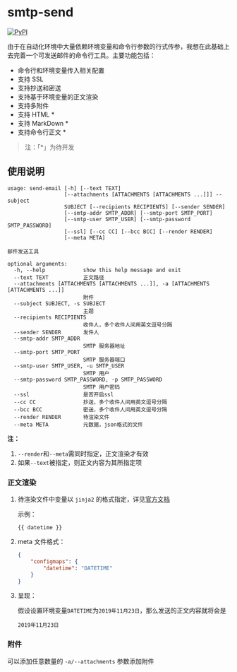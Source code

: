 # smtp-send

[![PyPI](https://img.shields.io/pypi/v/smtp-send)](https://pypi.org/project/smtp-send)

由于在自动化环境中大量依赖环境变量和命令行参数的行式传参，我想在此基础上去完善一个可发送邮件的命令行工具。主要功能包括：
- 命令行和环境变量传入相关配置
- 支持 SSL
- 支持抄送和密送
- 支持基于环境变量的正文渲染
- 支持多附件
- 支持 HTML *
- 支持 MarkDown *
- 支持命令行正文 *

> 注：「*」为待开发

## 使用说明

```
usage: send-email [-h] [--text TEXT]
                  [--attachments [ATTACHMENTS [ATTACHMENTS ...]]] --subject
                  SUBJECT [--recipients RECIPIENTS] [--sender SENDER]
                  [--smtp-addr SMTP_ADDR] [--smtp-port SMTP_PORT]
                  [--smtp-user SMTP_USER] [--smtp-password SMTP_PASSWORD]
                  [--ssl] [--cc CC] [--bcc BCC] [--render RENDER]
                  [--meta META]

邮件发送工具

optional arguments:
  -h, --help            show this help message and exit
  --text TEXT           正文路径
  --attachments [ATTACHMENTS [ATTACHMENTS ...]], -a [ATTACHMENTS [ATTACHMENTS ...]]
                        附件
  --subject SUBJECT, -s SUBJECT
                        主题
  --recipients RECIPIENTS
                        收件人，多个收件人间用英文逗号分隔
  --sender SENDER       发件人
  --smtp-addr SMTP_ADDR
                        SMTP 服务器地址
  --smtp-port SMTP_PORT
                        SMTP 服务器端口
  --smtp-user SMTP_USER, -u SMTP_USER
                        SMTP 用户
  --smtp-password SMTP_PASSWORD, -p SMTP_PASSWORD
                        SMTP 用户密码
  --ssl                 是否开启ssl
  --cc CC               抄送，多个收件人间用英文逗号分隔
  --bcc BCC             密送，多个收件人间用英文逗号分隔
  --render RENDER       待渲染文件
  --meta META           元数据，json格式的文件
```

__注：__
1. `--render`和`--meta`需同时指定，正文渲染才有效
2. 如果`--text`被指定，则正文内容为其所指定项

### 正文渲染

1. 待渲染文件中变量以 `jinja2` 的格式指定，详见[官方文档](https://jinja.palletsprojects.com/en/2.10.x/)

    示例：
    ```
    {{ datetime }}
    ```

2. meta 文件格式：

    ```json
    {
        "configmaps": {
            "datetime": "DATETIME"
        }
    }
    ```

3. 呈现：

    假设设置环境变量`DATETIME`为`2019年11月23日`，那么发送的正文内容就将会是
    ```
    2019年11月23日
    ```
### 附件

可以添加任意数量的 `-a/--attachments` 参数添加附件